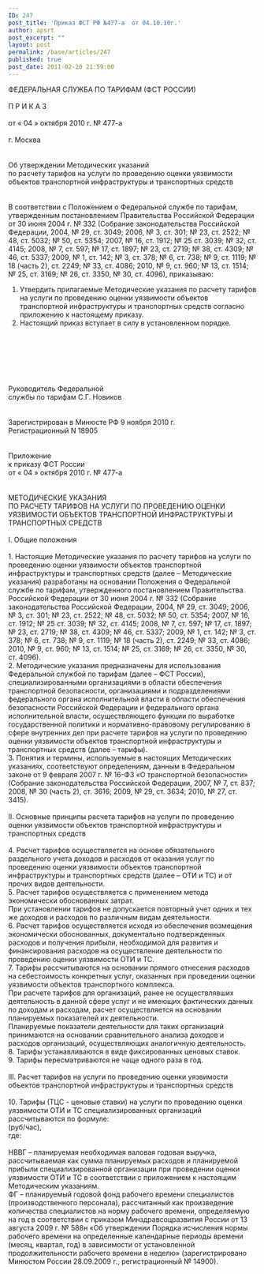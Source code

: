 ```yaml
---
ID: 247
post_title: 'Приказ ФСТ РФ №477-а  от 04.10.10г.'
author: apsrt
post_excerpt: ""
layout: post
permalink: /base/articles/247
published: true
post_date: 2011-02-20 21:59:00
---
```

ФЕДЕРАЛЬНАЯ СЛУЖБА ПО ТАРИФАМ                                                                                 (ФСТ РОССИИ)<br />
<br />
П Р И К А З<br />
<br />
от « 04 » октября 2010 г.                                                                            № 477-а<br />
<br />
г. Москва<br />
<br />
<br />
Об утверждении Методических указаний <br />
по расчету тарифов на услуги по проведению оценки уязвимости объектов транспортной инфраструктуры и транспортных средств <br />
<br />
<br />
В соответствии с Положением о Федеральной службе по тарифам, утвержденным постановлением Правительства Российской Федерации от    30 июня 2004 г. № 332 (Собрание законодательства Российской Федерации, 2004, № 29, ст. 3049; 2006, № 3, ст. 301; № 23, ст. 2522; № 48, ст. 5032; № 50, ст. 5354; 2007, № 16, ст. 1912; № 25 ст. 3039; № 32, ст. 4145; 2008, № 7, ст. 597; № 17, ст. 1897; № 23, ст. 2719; № 38, ст. 4309; № 46, ст. 5337; 2009, № 1, ст. 142; № 3, ст. 378; № 6, ст. 738; № 9, ст. 1119; № 18 (часть 2), ст. 2249; № 33, ст. 4086; 2010, № 9, ст. 960; № 13, ст. 1514; № 25, ст. 3169; № 26,        ст. 3350, № 30, ст. 4096), приказываю:<br />
1. Утвердить прилагаемые Методические указания по расчету тарифов на услуги по проведению оценки уязвимости объектов транспортной инфраструктуры и транспортных средств согласно приложению к настоящему приказу.<br />
2. Настоящий  приказ  вступает  в  силу  в  установленном порядке.<br />
<br />
<br />
<br />
<br />
<br />
<br />
Руководитель Федеральной <br />
службы по тарифам                                                                            С.Г. Новиков<br />
<br />
<br />
Зарегистрирован в Минюсте РФ 9 ноября 2010 г. <br />
Регистрационный N 18905<br />
<br />
<br />
                                                              Приложение <br />
                                                        к приказу ФСТ России<br />
                                                        от « 04 » октября 2010 г. № 477-а<br />
<br />
<br />
МЕТОДИЧЕСКИЕ УКАЗАНИЯ<br />
ПО РАСЧЕТУ ТАРИФОВ НА УСЛУГИ ПО ПРОВЕДЕНИЮ ОЦЕНКИ УЯЗВИМОСТИ ОБЪЕКТОВ ТРАНСПОРТНОЙ ИНФРАСТРУКТУРЫ И ТРАНСПОРТНЫХ СРЕДСТВ<br />
<br />
I. Общие положения<br />
<br />
1. Настоящие Методические указания по расчету тарифов на услуги по проведению оценки уязвимости объектов транспортной инфраструктуры и транспортных средств (далее – Методические указания) разработаны на основании Положения о Федеральной службе по тарифам, утвержденного постановлением Правительства Российской Федерации от 30 июня 2004 г.   № 332 (Собрание законодательства Российской Федерации, 2004, № 29,      ст. 3049; 2006, № 3, ст. 301; № 23, ст. 2522; № 48, ст. 5032; № 50, ст. 5354; 2007, № 16, ст. 1912; № 25 ст. 3039; № 32, ст. 4145; 2008, № 7, ст. 597; № 17, ст. 1897; № 23, ст. 2719; № 38, ст. 4309; № 46, ст. 5337; 2009, № 1, ст. 142;    № 3, ст. 378; № 6, ст. 738; № 9, ст. 1119; № 18 (часть 2), ст. 2249; № 33,        ст. 4086; 2010, № 9, ст. 960; № 13, ст. 1514; № 25, ст. 3169; № 26, ст. 3350,     № 30, ст. 4096).<br />
2. Методические указания предназначены для использования Федеральной службой по тарифам (далее – ФСТ России), специализированными организациями в области обеспечения транспортной безопасности, организациями и подразделениями федерального органа исполнительной власти в области обеспечения безопасности Российской Федерации и федерального органа исполнительной власти, осуществляющего функции по выработке государственной политики и нормативно-правовому регулированию в сфере внутренних дел при расчете тарифов на услуги по проведению оценки уязвимости объектов транспортной инфраструктуры и транспортных средств (далее – тарифы).<br />
3. Понятия и термины, используемые в настоящих Методических указаниях, соответствуют определениям, данным в Федеральном законе       от 9 февраля 2007 г. № 16-ФЗ «О транспортной безопасности» (Собрание законодательства Российской Федерации, 2007, № 7, ст. 837; 2008, № 30 (часть 2), ст. 3616; 2009, № 29, ст. 3634; 2010, № 27, ст. 3415).<br />
<br />
II. Основные принципы расчета тарифов на услуги по проведению оценки уязвимости объектов транспортной инфраструктуры и транспортных средств<br />
<br />
4. Расчет тарифов осуществляется на основе обязательного раздельного учета доходов и расходов от оказания услуг по проведению оценки уязвимости объектов транспортной инфраструктуры и транспортных средств (далее –  ОТИ и ТС) и от прочих видов деятельности.<br />
5. Расчет тарифов осуществляется с применением метода экономически обоснованных затрат.<br />
При установлении тарифов не допускается повторный учет одних и тех же доходов и расходов по различным видам деятельности.<br />
6. Расчет тарифов осуществляется исходя из обеспечения возмещения экономически обоснованных, документально подтвержденных расходов и получения прибыли, необходимой для развития и финансирования расходов на осуществление деятельности по проведению оценки уязвимости ОТИ и ТС.<br />
7. Тарифы рассчитываются на основании прямого отнесения расходов на себестоимость конкретных услуг, оказанных при проведении оценки уязвимости объектов транспортного комплекса.<br />
При расчете тарифов для организаций, ранее не осуществлявших деятельность в данной сфере услуг и не имеющих фактических данных по доходам и расходам, расчет осуществляется на основании планируемых показателей их деятельности. <br />
Планируемые показатели деятельности для таких организаций принимаются на основании сравнительного анализа доходов и расходов организаций, осуществляющих аналогичную деятельность. <br />
	8. Тарифы устанавливаются в виде фиксированных ценовых ставок. <br />
9. Тарифы пересматриваются не чаще одного раза в год. <br />
<br />
III. Расчет тарифов на услуги по проведению оценки уязвимости объектов транспортной инфраструктуры и транспортных средств<br />
<br />
10. Тарифы (ТЦС - ценовые ставки) на услуги по проведению оценки уязвимости ОТИ и ТС специализированных организаций рассчитываются по формуле:<br />
   (руб/час),<br />
где:<br />
<br />
НВВГ – планируемая необходимая валовая годовая выручка, рассчитываемая как сумма планируемых расходов и планируемой прибыли специализированной организации при проведении оценки уязвимости ОТИ и ТС в соответствии с приложением к настоящим Методическим указаниям.<br />
ФГ – планируемый годовой фонд рабочего времени  специалистов (производственного персонала), рассчитанный как произведение количества специалистов на норму рабочего времени, определяемую на год в соответствии с приказом Минздравсоцразвития России от 13 августа 2009 г. № 588н «Об утверждении Порядка исчисления нормы рабочего времени на определенные календарные периоды времени (месяц, квартал, год) в зависимости от установленной продолжительности рабочего времени в неделю» (зарегистрировано Минюстом России 28.09.2009 г., регистрационный № 14900).